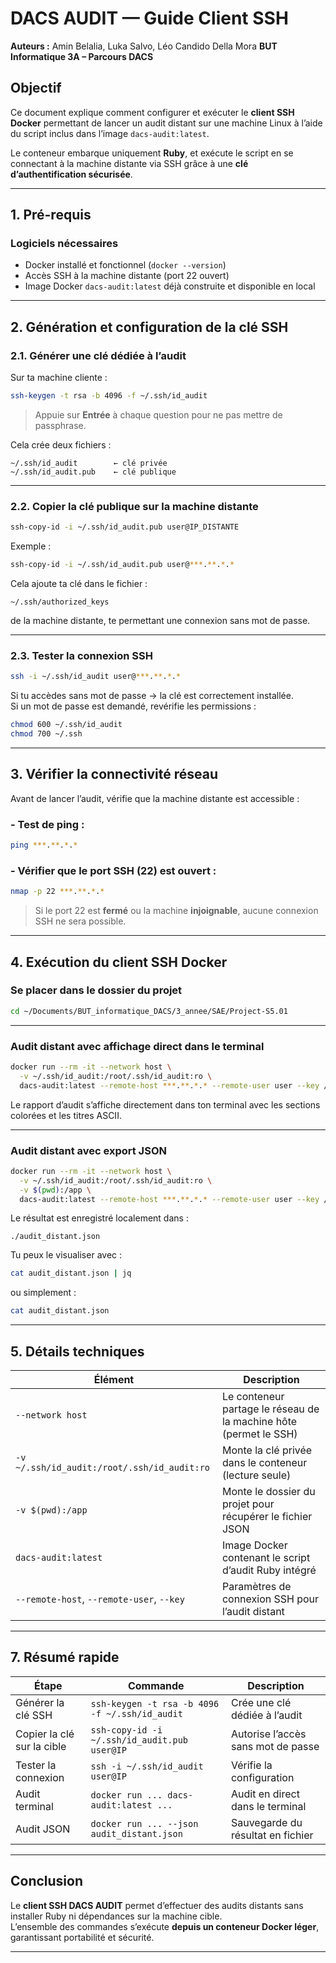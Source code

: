 # DACS AUDIT — Guide Client SSH

**Auteurs :** Amin Belalia, Luka Salvo, Léo Candido Della Mora
**BUT Informatique 3A – Parcours DACS**  

## Objectif

Ce document explique comment configurer et exécuter le **client SSH Docker** permettant de lancer un audit distant sur une machine Linux à l’aide du script inclus dans l’image `dacs-audit:latest`.

Le conteneur embarque uniquement **Ruby**, et exécute le script en se connectant à la machine distante via SSH grâce à une **clé d’authentification sécurisée**.

---

## 1. Pré-requis

### Logiciels nécessaires
- Docker installé et fonctionnel (`docker --version`)
- Accès SSH à la machine distante (port 22 ouvert)
- Image Docker `dacs-audit:latest` déjà construite et disponible en local

---

##  2. Génération et configuration de la clé SSH

### 2.1. Générer une clé dédiée à l’audit
Sur ta machine cliente :
```bash
ssh-keygen -t rsa -b 4096 -f ~/.ssh/id_audit
```

> Appuie sur **Entrée** à chaque question pour ne pas mettre de passphrase.

Cela crée deux fichiers :
```
~/.ssh/id_audit        ← clé privée
~/.ssh/id_audit.pub    ← clé publique
```

---

### 2.2. Copier la clé publique sur la machine distante
```bash
ssh-copy-id -i ~/.ssh/id_audit.pub user@IP_DISTANTE
```

Exemple :
```bash
ssh-copy-id -i ~/.ssh/id_audit.pub user@***.**.*.*
```

Cela ajoute ta clé dans le fichier :
```
~/.ssh/authorized_keys
```
de la machine distante, te permettant une connexion sans mot de passe.

---

### 2.3. Tester la connexion SSH
```bash
ssh -i ~/.ssh/id_audit user@***.**.*.*
```

Si tu accèdes sans mot de passe → la clé est correctement installée.  
Si un mot de passe est demandé, revérifie les permissions :
```bash
chmod 600 ~/.ssh/id_audit
chmod 700 ~/.ssh
```

---

## 3. Vérifier la connectivité réseau

Avant de lancer l’audit, vérifie que la machine distante est accessible :

### - Test de ping :
```bash
ping ***.**.*.*
```

### - Vérifier que le port SSH (22) est ouvert :
```bash
nmap -p 22 ***.**.*.*
```

> Si le port 22 est **fermé** ou la machine **injoignable**, aucune connexion SSH ne sera possible.

---

## 4. Exécution du client SSH Docker

### Se placer dans le dossier du projet
```bash
cd ~/Documents/BUT_informatique_DACS/3_annee/SAE/Project-S5.01
```

---

### Audit distant avec affichage direct dans le terminal
```bash
docker run --rm -it --network host \
  -v ~/.ssh/id_audit:/root/.ssh/id_audit:ro \
  dacs-audit:latest --remote-host ***.**.*.* --remote-user user --key /root/.ssh/id_audit
```

Le rapport d’audit s’affiche directement dans ton terminal avec les sections colorées et les titres ASCII.

---

### Audit distant avec export JSON
```bash
docker run --rm -it --network host \
  -v ~/.ssh/id_audit:/root/.ssh/id_audit:ro \
  -v $(pwd):/app \
  dacs-audit:latest --remote-host ***.**.*.* --remote-user user --key /root/.ssh/id_audit --json /app/audit_distant.json
```

Le résultat est enregistré localement dans :
```
./audit_distant.json
```

Tu peux le visualiser avec :
```bash
cat audit_distant.json | jq
```
ou simplement :
```bash
cat audit_distant.json
```

---

## 5. Détails techniques

| Élément | Description |
|----------|--------------|
| `--network host` | Le conteneur partage le réseau de la machine hôte (permet le SSH) |
| `-v ~/.ssh/id_audit:/root/.ssh/id_audit:ro` | Monte la clé privée dans le conteneur (lecture seule) |
| `-v $(pwd):/app` | Monte le dossier du projet pour récupérer le fichier JSON |
| `dacs-audit:latest` | Image Docker contenant le script d’audit Ruby intégré |
| `--remote-host`, `--remote-user`, `--key` | Paramètres de connexion SSH pour l’audit distant |

---


## 7. Résumé rapide

| Étape | Commande | Description |
|--------|-----------|-------------|
| Générer la clé SSH | `ssh-keygen -t rsa -b 4096 -f ~/.ssh/id_audit` | Crée une clé dédiée à l’audit |
| Copier la clé sur la cible | `ssh-copy-id -i ~/.ssh/id_audit.pub user@IP` | Autorise l’accès sans mot de passe |
| Tester la connexion | `ssh -i ~/.ssh/id_audit user@IP` | Vérifie la configuration |
| Audit terminal | `docker run ... dacs-audit:latest ...` | Audit en direct dans le terminal |
| Audit JSON | `docker run ... --json audit_distant.json` | Sauvegarde du résultat en fichier |

---

## Conclusion

Le **client SSH DACS AUDIT** permet d’effectuer des audits distants sans installer Ruby ni dépendances sur la machine cible.  
L’ensemble des commandes s’exécute **depuis un conteneur Docker léger**, garantissant portabilité et sécurité.

---
